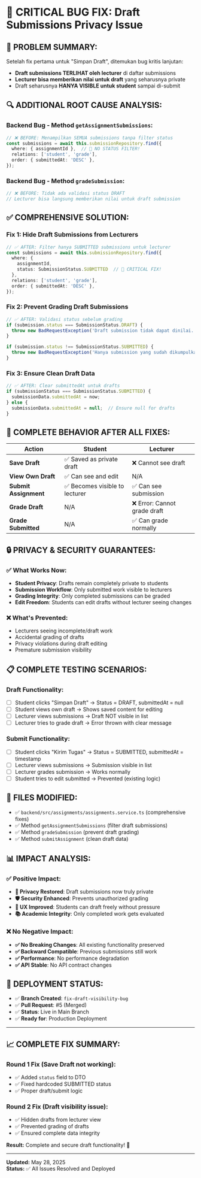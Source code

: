 # 🚨 CRITICAL BUG FIX: Draft Submissions Privacy Issue

## **🎯 PROBLEM SUMMARY:**
Setelah fix pertama untuk "Simpan Draft", ditemukan bug kritis lanjutan:
- **Draft submissions TERLIHAT oleh lecturer** di daftar submissions
- **Lecturer bisa memberikan nilai untuk draft** yang seharusnya private
- Draft seharusnya **HANYA VISIBLE untuk student** sampai di-submit

## **🔍 ADDITIONAL ROOT CAUSE ANALYSIS:**

### **Backend Bug - Method `getAssignmentSubmissions`:**
```typescript
// ❌ BEFORE: Menampilkan SEMUA submissions tanpa filter status
const submissions = await this.submissionRepository.find({
  where: { assignmentId },  // 🚨 NO STATUS FILTER!
  relations: ['student', 'grade'],
  order: { submittedAt: 'DESC' },
});
```

### **Backend Bug - Method `gradeSubmission`:**
```typescript
// ❌ BEFORE: Tidak ada validasi status DRAFT
// Lecturer bisa langsung memberikan nilai untuk draft submission
```

## **✅ COMPREHENSIVE SOLUTION:**

### **Fix 1: Hide Draft Submissions from Lecturers**
```typescript
// ✅ AFTER: Filter hanya SUBMITTED submissions untuk lecturer
const submissions = await this.submissionRepository.find({
  where: { 
    assignmentId,
    status: SubmissionStatus.SUBMITTED  // 🎯 CRITICAL FIX!
  },
  relations: ['student', 'grade'],
  order: { submittedAt: 'DESC' },
});
```

### **Fix 2: Prevent Grading Draft Submissions**
```typescript
// ✅ AFTER: Validasi status sebelum grading
if (submission.status === SubmissionStatus.DRAFT) {
  throw new BadRequestException('Draft submission tidak dapat dinilai. Mahasiswa harus submit terlebih dahulu.');
}

if (submission.status !== SubmissionStatus.SUBMITTED) {
  throw new BadRequestException('Hanya submission yang sudah dikumpulkan yang dapat dinilai');
}
```

### **Fix 3: Ensure Clean Draft Data**
```typescript
// ✅ AFTER: Clear submittedAt untuk drafts
if (submissionStatus === SubmissionStatus.SUBMITTED) {
  submissionData.submittedAt = now;
} else {
  submissionData.submittedAt = null;  // Ensure null for drafts
}
```

## **🎯 COMPLETE BEHAVIOR AFTER ALL FIXES:**

| **Action** | **Student** | **Lecturer** |
|------------|-------------|--------------|
| **Save Draft** | ✅ Saved as private draft | ❌ Cannot see draft |
| **View Own Draft** | ✅ Can see and edit | N/A |
| **Submit Assignment** | ✅ Becomes visible to lecturer | ✅ Can see submission |
| **Grade Draft** | N/A | ❌ Error: Cannot grade draft |
| **Grade Submitted** | N/A | ✅ Can grade normally |

## **🔒 PRIVACY & SECURITY GUARANTEES:**

### **✅ What Works Now:**
- **Student Privacy**: Drafts remain completely private to students
- **Submission Workflow**: Only submitted work visible to lecturers
- **Grading Integrity**: Only completed submissions can be graded
- **Edit Freedom**: Students can edit drafts without lecturer seeing changes

### **❌ What's Prevented:**
- Lecturers seeing incomplete/draft work
- Accidental grading of drafts
- Privacy violations during draft editing
- Premature submission visibility

## **📋 COMPLETE TESTING SCENARIOS:**

### **Draft Functionality:**
- [ ] Student clicks "Simpan Draft" → Status = DRAFT, submittedAt = null
- [ ] Student views own draft → Shows saved content for editing
- [ ] Lecturer views submissions → Draft NOT visible in list
- [ ] Lecturer tries to grade draft → Error thrown with clear message

### **Submit Functionality:**
- [ ] Student clicks "Kirim Tugas" → Status = SUBMITTED, submittedAt = timestamp
- [ ] Lecturer views submissions → Submission visible in list
- [ ] Lecturer grades submission → Works normally
- [ ] Student tries to edit submitted → Prevented (existing logic)

## **🔧 FILES MODIFIED:**
- ✅ `backend/src/assignments/assignments.service.ts` (comprehensive fixes)
- ✅ Method `getAssignmentSubmissions` (filter draft submissions)
- ✅ Method `gradeSubmission` (prevent draft grading)
- ✅ Method `submitAssignment` (clean draft data)

## **📊 IMPACT ANALYSIS:**

### **✅ Positive Impact:**
- **🔐 Privacy Restored**: Draft submissions now truly private
- **🛡️ Security Enhanced**: Prevents unauthorized grading
- **👥 UX Improved**: Students can draft freely without pressure  
- **📚 Academic Integrity**: Only completed work gets evaluated

### **❌ No Negative Impact:**
- **✅ No Breaking Changes**: All existing functionality preserved
- **✅ Backward Compatible**: Previous submissions still work
- **✅ Performance**: No performance degradation
- **✅ API Stable**: No API contract changes

## **🚀 DEPLOYMENT STATUS:**
- ✅ **Branch Created**: `fix-draft-visibility-bug`
- ✅ **Pull Request**: #5 (Merged)
- ✅ **Status**: Live in Main Branch
- ✅ **Ready for**: Production Deployment

---

## **📈 COMPLETE FIX SUMMARY:**

### **Round 1 Fix** (Save Draft not working):
- ✅ Added `status` field to DTO
- ✅ Fixed hardcoded SUBMITTED status
- ✅ Proper draft/submit logic

### **Round 2 Fix** (Draft visibility issue):
- ✅ Hidden drafts from lecturer view
- ✅ Prevented grading of drafts
- ✅ Ensured complete data integrity

**Result:** Complete and secure draft functionality! 🎉

---
**Updated:** May 28, 2025  
**Status:** ✅ All Issues Resolved and Deployed
